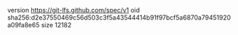 version https://git-lfs.github.com/spec/v1
oid sha256:d2e37550469c56d503c3f5a43544414b91f97bcf5a6870a79451920a09fa8e65
size 12182

